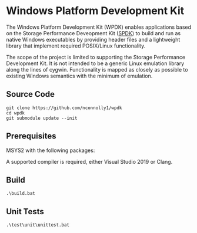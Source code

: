 # Windows Platform Development Kit

The Windows Platform Development Kit (WPDK) enables applications based on the Storage Performance Deveopment Kit ([SPDK](http://www.spdk.io)) to build and run as native Windows executables by providing header files and a lightweight library that implement required POSIX/Linux functionality.

The scope of the project is limited to supporting the Storage Performance Development Kit. It is not intended to be a generic Linux emulation library along the lines of cygwin. Functionality is mapped as closely as possible to existing Windows semantics with the minimum of emulation.

<a id="source"></a>
## Source Code

~~~{.sh}
git clone https://github.com/nconnolly1/wpdk
cd wpdk
git submodule update --init
~~~

<a id="prerequisites"></a>
## Prerequisites

MSYS2 with the following packages:

A supported compiler is required, either Visual Studio 2019 or Clang.

<a id="build"></a>
## Build

~~~{.sh}
.\build.bat
~~~

## Unit Tests

~~~{.sh}
.\test\unit\unittest.bat
~~~
